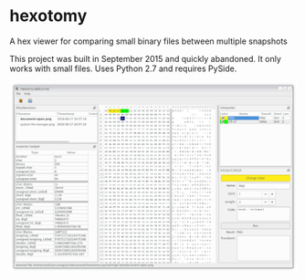 # hexotomy
A hex viewer for comparing small binary files between multiple snapshots

This project was built in September 2015 and quickly abandoned. It only works with small files.
Uses Python 2.7 and requires PySide.

![Screenshot](hexotomy_screenshot.png)
